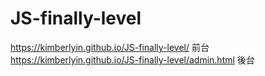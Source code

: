 # JS-finally-level
 
https://kimberlyin.github.io/JS-finally-level/ 前台
<br>
https://kimberlyin.github.io/JS-finally-level/admin.html 後台
